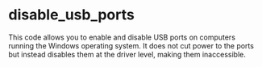 # disable_usb_ports

This code allows you to enable and disable USB ports on computers running the Windows operating system. It does not cut power to the ports but instead disables them at the driver level, making them inaccessible.

